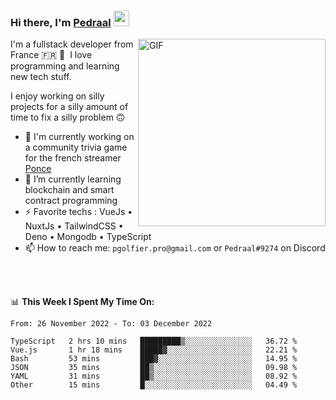 ### Hi there, I'm <a href="https://pedraal.dev" target="_blank">Pedraal</a> <img src="https://media.giphy.com/media/hvRJCLFzcasrR4ia7z/giphy.gif" width="25px">
<img align="right" alt="GIF" src="https://pedraal.dev/avatar.png" width="300" height="300" />

I'm a fullstack developer from France 🇫🇷 🥖 &nbsp;I love programming and learning new
tech stuff.

I enjoy working on silly projects for a silly amount of time to fix a silly problem 🙃

- 🔭  I'm currently working on a community trivia game for the french streamer <a href="https://twitch.tv/ponce" target="_blank">Ponce</a>
- 🌱 I’m currently learning blockchain and smart contract programming
- ⚡ Favorite techs : VueJs &bull; NuxtJs &bull; TailwindCSS &bull; Deno &bull; Mongodb &bull; TypeScript
- 📫 How to reach me: `pgolfier.pro@gmail.com` or `Pedraal#9274` on Discord

<br>
<br>

📊 **This Week I Spent My Time On:**
<!--START_SECTION:waka-->

```text
From: 26 November 2022 - To: 03 December 2022

TypeScript   2 hrs 10 mins   █████████▒░░░░░░░░░░░░░░░   36.72 %
Vue.js       1 hr 18 mins    █████▓░░░░░░░░░░░░░░░░░░░   22.21 %
Bash         53 mins         ███▓░░░░░░░░░░░░░░░░░░░░░   14.95 %
JSON         35 mins         ██▒░░░░░░░░░░░░░░░░░░░░░░   09.98 %
YAML         31 mins         ██▒░░░░░░░░░░░░░░░░░░░░░░   08.92 %
Other        15 mins         █░░░░░░░░░░░░░░░░░░░░░░░░   04.49 %
```

<!--END_SECTION:waka-->
